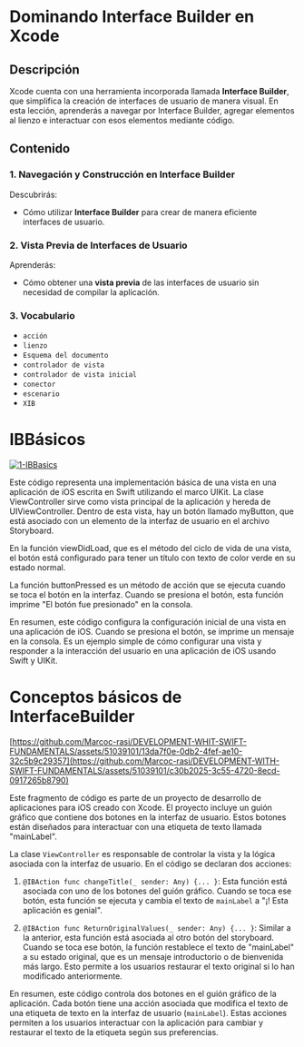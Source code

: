 # Dominando Interface Builder en Xcode

## Descripción

Xcode cuenta con una herramienta incorporada llamada **Interface Builder**, que simplifica la creación de interfaces de usuario de manera visual. En esta lección, aprenderás a navegar por Interface Builder, agregar elementos al lienzo e interactuar con esos elementos mediante código.

## Contenido

### 1. Navegación y Construcción en Interface Builder

Descubrirás:

- Cómo utilizar **Interface Builder** para crear de manera eficiente interfaces de usuario.

### 2. Vista Previa de Interfaces de Usuario

Aprenderás:

- Cómo obtener una **vista previa** de las interfaces de usuario sin necesidad de compilar la aplicación.

### 3. Vocabulario
- `acción`
- `lienzo`
- `Esquema del documento`
- `controlador de vista`
- `controlador de vista inicial`
- `conector`
- `escenario`
- `XIB`

# IBBásicos

[![1-IBBasics](https://github.com/Marcoc-rasi/DEVELOPMENT-WITH-SWIFT-FUNDAMENTALS/assets/51039101/5de05df9-4711-4e99-912a-0d9d7b271635)](https://github.com/Marcoc-rasi/DEVELOPMENT-WITH-SWIFT-FUNDAMENTALS/assets/51039101/865b21b2-c51b-46f9-9baf-6a6e5ffebcca)

Este código representa una implementación básica de una vista en una aplicación de iOS escrita en Swift utilizando el marco UIKit. La clase ViewController sirve como vista principal de la aplicación y hereda de UIViewController. Dentro de esta vista, hay un botón llamado myButton, que está asociado con un elemento de la interfaz de usuario en el archivo Storyboard.

En la función viewDidLoad, que es el método del ciclo de vida de una vista, el botón está configurado para tener un título con texto de color verde en su estado normal.

La función buttonPressed es un método de acción que se ejecuta cuando se toca el botón en la interfaz. Cuando se presiona el botón, esta función imprime "El botón fue presionado" en la consola.

En resumen, este código configura la configuración inicial de una vista en una aplicación de iOS. Cuando se presiona el botón, se imprime un mensaje en la consola. Es un ejemplo simple de cómo configurar una vista y responder a la interacción del usuario en una aplicación de iOS usando Swift y UIKit.

# Conceptos básicos de InterfaceBuilder

[https://github.com/Marcoc-rasi/DEVELOPMENT-WHIT-SWIFT-FUNDAMENTALS/assets/51039101/13da7f0e-0db2-4fef-ae10-32c5b9c29357](https://github.com/Marcoc-rasi/DEVELOPMENT-WITH-SWIFT-FUNDAMENTALS/assets/51039101/c30b2025-3c55-4720-8ecd-0917265b8790)

Este fragmento de código es parte de un proyecto de desarrollo de aplicaciones para iOS creado con Xcode. El proyecto incluye un guión gráfico que contiene dos botones en la interfaz de usuario. Estos botones están diseñados para interactuar con una etiqueta de texto llamada "mainLabel".

La clase `ViewController` es responsable de controlar la vista y la lógica asociada con la interfaz de usuario. En el código se declaran dos acciones:

1. `@IBAction func changeTitle(_ sender: Any) {... }`: Esta función está asociada con uno de los botones del guión gráfico. Cuando se toca ese botón, esta función se ejecuta y cambia el texto de `mainLabel` a "¡! Esta aplicación es genial".

2. `@IBAction func ReturnOriginalValues(_ sender: Any) {... }`: Similar a la anterior, esta función está asociada al otro botón del storyboard. Cuando se toca ese botón, la función restablece el texto de "mainLabel" a su estado original, que es un mensaje introductorio o de bienvenida más largo. Esto permite a los usuarios restaurar el texto original si lo han modificado anteriormente.

En resumen, este código controla dos botones en el guión gráfico de la aplicación. Cada botón tiene una acción asociada que modifica el texto de una etiqueta de texto en la interfaz de usuario (`mainLabel`). Estas acciones permiten a los usuarios interactuar con la aplicación para cambiar y restaurar el texto de la etiqueta según sus preferencias.
